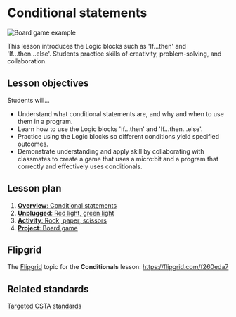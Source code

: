 # Conditional statements

![Board game example](/static/courses/csintro/conditionals/cover.jpg)

This lesson introduces the Logic blocks such as 'If...then' and 'If...then...else'.
Students practice skills of creativity, problem-solving, and collaboration.

## Lesson objectives
Students will...

* Understand what conditional statements are, and why and when to use them in a program.
* Learn how to use the Logic blocks 'If...then' and 'If…then...else'.
* Practice using the Logic blocks so different conditions yield specified outcomes.
* Demonstrate understanding and apply skill by collaborating with classmates to create a game that uses a micro:bit and a program that correctly and effectively uses conditionals. 

## Lesson plan

1. [**Overview**: Conditional statements](/courses/csintro/conditionals/overview)
2. [**Unplugged**: Red light, green light](/courses/csintro/conditionals/unplugged)
3. [**Activity**: Rock, paper, scissors](/courses/csintro/conditionals/activity)
4. [**Project**: Board game](/courses/csintro/conditionals/project)

## Flipgrid

The [Flipgrid](https://info.flipgrid.com/) topic for the **Conditionals** lesson: https://flipgrid.com/f260eda7

## Related standards

[Targeted CSTA standards](/courses/csintro/conditionals/standards)

